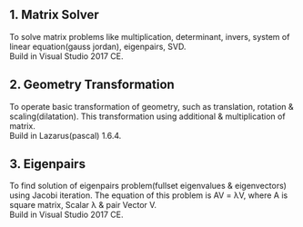 ## 1. Matrix Solver
To solve matrix problems like multiplication, determinant, invers, system of linear equation(gauss jordan), eigenpairs, SVD.<br>
Build in Visual Studio 2017 CE.

## 2. Geometry Transformation
To operate basic transformation of geometry, such as translation, rotation & scaling(dilatation). This transformation using additional & multiplication of matrix.<br>
Build in Lazarus(pascal) 1.6.4.

## 3. Eigenpairs
To find solution of eigenpairs problem(fullset eigenvalues & eigenvectors) using Jacobi iteration.
The equation of this problem is AV = λV,
where A is square matrix, Scalar λ & pair Vector V.<br>
Build in Visual Studio 2017 CE.
